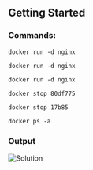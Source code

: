 ## Getting Started

### Commands:
`docker run -d nginx`

`docker run -d nginx`

`docker run -d nginx`

`docker stop 80df775`

`docker stop 17b85`

`docker ps -a`

### Output
![Solution](/output-images/1.1_Getting_started.png)
